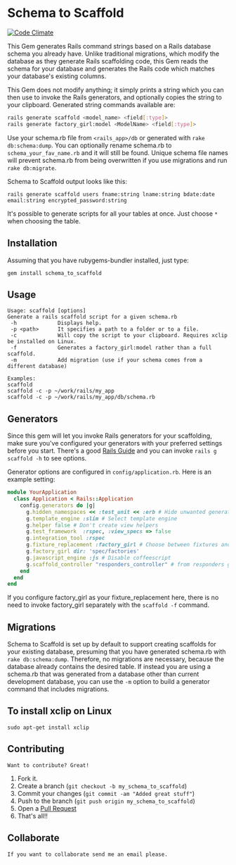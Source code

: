 # Schema to Scaffold

[![Code Climate](https://codeclimate.com/github/frenesim/schema_to_scaffold.png)](https://codeclimate.com/github/frenesim/schema_to_scaffold)

This Gem generates Rails command strings based on a Rails database schema you already have. Unlike traditional migrations, which modify the database as they generate Rails scaffolding code, this Gem reads the schema for your database and generates the Rails code which matches your database's existing columns.

This Gem does not modify anything; it simply prints a string which you can then use to invoke the Rails generators, and optionally copies the string to your clipboard. Generated string commands available are:
```bash
rails generate scaffold <model_name> <field[:type]>
rails generate factory_girl:model <ModelName> <field[:type]>
```

Use your schema.rb file from `<rails_app>/db` or generated with `rake db:schema:dump`. You can optionally rename schema.rb to `schema_your_fav_name.rb` and it will still be found. Unique schema file names will prevent schema.rb from being overwritten if you use migrations and run `rake db:migrate`.

Schema to Scaffold output looks like this:

    rails generate scaffold users fname:string lname:string bdate:date email:string encrypted_password:string

It's possible to generate scripts for all your tables at once. Just choose `*` when choosing the table.

## Installation

Assuming that you have rubygems-bundler installed, just type:

    gem install schema_to_scaffold

## Usage

```
Usage: scaffold [options] 
Generate a rails scaffold script for a given schema.rb
 -h             Displays help.
 -p <path>      It specifies a path to a folder or to a file.
 -c             Will copy the script to your clipboard. Requires xclip be installed on Linux.
 -f             Generates a factory_girl:model rather than a full scaffold.
 -m             Add migration (use if your schema comes from a different database)

Examples:
scaffold
scaffold -c -p ~/work/rails/my_app
scaffold -c -p ~/work/rails/my_app/db/schema.rb

```
## Generators

Since this gem will let you invoke Rails generators for your scaffolding, make sure you've configured your generators with your preferred settings before you start. There's a good [Rails Guide](http://guides.rubyonrails.org/generators.html) and you can invoke `rails g scaffold -h` to see options.

Generator options are configured in `config/application.rb`. Here is an example setting:

```ruby
module YourApplication
  class Application < Rails::Application
    config.generators do |g|
      g.hidden_namespaces << :test_unit << :erb # Hide unwanted generators
      g.template_engine :slim # Select template engine
      g.helper false # Don't create view helpers
      g.test_framework  :rspec, :view_specs => false
      g.integration_tool :rspec
      g.fixture_replacement :factory_girl # Choose between fixtures and factories
      g.factory_girl dir: 'spec/factories'
      g.javascript_engine :js # Disable coffeescript
      g.scaffold_controller "responders_controller" # from responders gem
    end
  end
end
```
If you configure factory_girl as your fixture_replacement here, there is no need to invoke factory_girl separately with the `scaffold -f` command.

## Migrations

Schema to Scaffold is set up by default to support creating scaffolds for your existing database, presuming that you have generated schema.rb with `rake db:schema:dump`. Therefore, no migrations are necessary, because the database already contains the desired table. If instead you are using a schema.rb that was generated from a database other than current development database, you can use the `-m` option to build a generator command that includes migrations.

## To install xclip on Linux

    sudo apt-get install xclip

## Contributing

	Want to contribute? Great!

1. Fork it.
2. Create a branch (`git checkout -b my_schema_to_scaffold`)
3. Commit your changes (`git commit -am "Added great stuff"`)
4. Push to the branch (`git push origin my_schema_to_scaffold`)
5. Open a [Pull Request][1]
6. That's all!! 

[1]: http://github.com/frenesim/schema_to_scaffold/pulls

## Collaborate

	If you want to collaborate send me an email please. 
